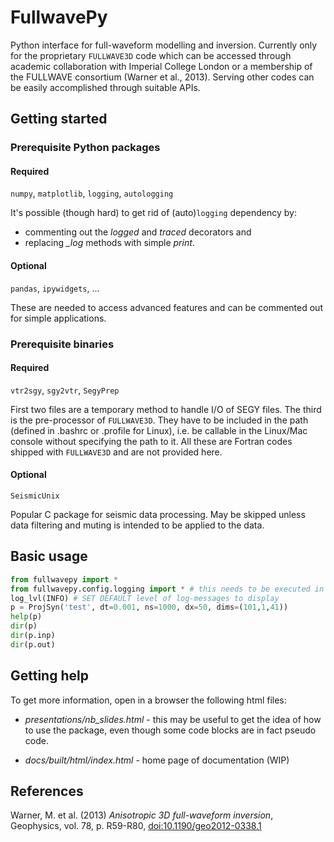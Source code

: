 # FullwavePy
Python interface for full-waveform modelling and inversion. Currently only for the proprietary `FULLWAVE3D` code which can be accessed through academic collaboration with Imperial College London or a membership of the FULLWAVE consortium (Warner et al., 2013). Serving other codes can be easily accomplished through suitable APIs.

## Getting started
### Prerequisite Python packages
#### Required
`numpy`, `matplotlib`, `logging`, `autologging`

It's possible (though hard) to get rid of (auto)`logging` dependency 
by:
- commenting out the *logged* and *traced* decorators and 
- replacing *_log* methods with simple *print*.

#### Optional
`pandas`, `ipywidgets`, ...

These are needed to access advanced features and can be commented out for simple applications.

### Prerequisite binaries
#### Required
`vtr2sgy`, `sgy2vtr`, `SegyPrep`

First two files are a temporary method to handle I/O of SEGY files. The third is the pre-processor of `FULLWAVE3D`.  They have to be included in the path (defined in .bashrc or .profile for Linux), i.e. be callable in the Linux/Mac console
without specifying the path to it. All these are Fortran codes shipped with `FULLWAVE3D` and are not provided here.

#### Optional
`SeismicUnix`

Popular C package for seismic data processing. May be skipped unless data filtering and muting is intended to be applied to the data.

## Basic usage
```Python
from fullwavepy import *
from fullwavepy.config.logging import * # this needs to be executed in jupyter cell
log_lvl(INFO) # SET DEFAULT level of log-messages to display
p = ProjSyn('test', dt=0.001, ns=1000, dx=50, dims=(101,1,41))
help(p)
dir(p)  
dir(p.inp)
dir(p.out)
```

## Getting help

To get more information, open in a browser the following html files:
- *presentations/nb_slides.html* - this may be useful to get the idea of how to use the package, even though
some code blocks are in fact pseudo code.

- *docs/built/html/index.html* - home page of documentation (WIP)

## References
Warner, M. et al. (2013) *Anisotropic 3D full-waveform inversion*, Geophysics, vol. 78, p. R59-R80, <a href="https://library.seg.org/doi/10.1190/geo2012-0338.1">doi:10.1190/geo2012-0338.1</a>

